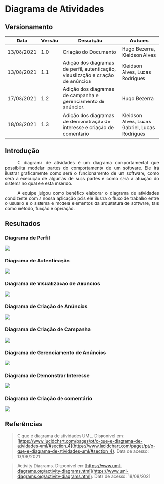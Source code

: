 # Diagrama de Atividades

## Versionamento
| Data | Versão | Descrição | Autores |
| -------- | -------- | -------- | ---|
|   13/08/2021   |  1.0    |  Criação do Documento    | Hugo Bezerra, Kleidson Alves
|   13/08/2021   | 1.1     | Adição dos diagramas de perfil, autenticação, visuslização e criação de anúncios | Kleidson Alves, Lucas Rodrigues
|   17/08/2021   | 1.2     | Adição dos diagramas de campanha e  gerenciamento de anúncios  | Hugo Bezerra
|  18/08/2021    | 1.3     | Adição dos diagramas de demonstração de interesse e criação de comentário |Kleidson Alves, Lucas Gabriel, Lucas Rodrigues

## Introdução
<div style="text-indent: 40px; text-align: justify">

<p>
O diagrama de atividades é um diagrama comportamental que possibilita modelar partes do comportamento de um software. Ele irá ilustrar graficamente como será o funcionamento de um software, como será a execução de algumas de suas partes e como será a atuação do sistema no qual ele está inserido. 
</p>

<p>
A equipe julgou como benéfico elaborar o diagrama de atividades condizente com a nossa aplicação pois ele ilustra o fluxo de trabalho entre o usuário e o sistema e modela elementos da arquitetura de software, tais como método, função e operação. 
</p>

</div>

## Resultados

### Diagrama de Perfil

![](https://i.imgur.com/7lB16vz.png)


### Diagrama de Autenticação

![](https://i.imgur.com/Zw3numG.png)

### Diagrama de Visualização de Anúncios

![](https://i.imgur.com/jmsE0mt.jpg)

### Diagrama de Criação de Anúncios

![](https://i.imgur.com/BKc5XEM.png)

### Diagrama de Criação de Campanha

![](https://i.imgur.com/oLURIho.png)

### Diagrama de Gerenciamento de Anúncios

![](https://i.imgur.com/hMdPwQu.png)

### Diagrama de Demonstrar Interesse

![](https://i.imgur.com/KK0uAMc.png)

### Diagrama de Criação de comentário

![](https://i.imgur.com/M6J04q7.png)


## Referências
> O que é diagrama de atividades UML. Disponível em:
[https://www.lucidchart.com/pages/pt/o-que-e-diagrama-de-atividades-uml/#section_4](https://www.lucidchart.com/pages/pt/o-que-e-diagrama-de-atividades-uml/#section_4). Data de acesso: 13/08/2021

> Activity Diagrams. Disponível em:[https://www.uml-diagrams.org/activity-diagrams.html](https://www.uml-diagrams.org/activity-diagrams.html). Data de acesso: 18/08/2021